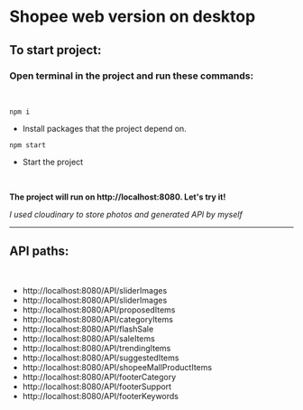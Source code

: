 # Shopee web version on desktop

## To start project:

### Open terminal in the project and run these commands:

<br />

```
npm i
```

-   Install packages that the project depend on.

```
npm start
```

-   Start the project

<br />

**The project will run on http://localhost:8080. Let's try it!**

_I used cloudinary to store photos and generated API by myself_

---

## API paths:

<br />

-   http://localhost:8080/API/sliderImages
-   http://localhost:8080/API/sliderImages
-   http://localhost:8080/API/proposedItems
-   http://localhost:8080/API/categoryItems
-   http://localhost:8080/API/flashSale
-   http://localhost:8080/API/saleItems
-   http://localhost:8080/API/trendingItems
-   http://localhost:8080/API/suggestedItems
-   http://localhost:8080/API/shopeeMallProductItems
-   http://localhost:8080/API/footerCategory
-   http://localhost:8080/API/footerSupport
-   http://localhost:8080/API/footerKeywords
